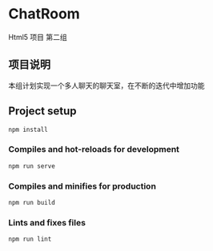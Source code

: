 # ChatRoom
Html5 项目 第二组

## 项目说明
本组计划实现一个多人聊天的聊天室，在不断的迭代中增加功能

## Project setup
```
npm install
```

### Compiles and hot-reloads for development
```
npm run serve
```

### Compiles and minifies for production
```
npm run build
```

### Lints and fixes files
```
npm run lint
```


